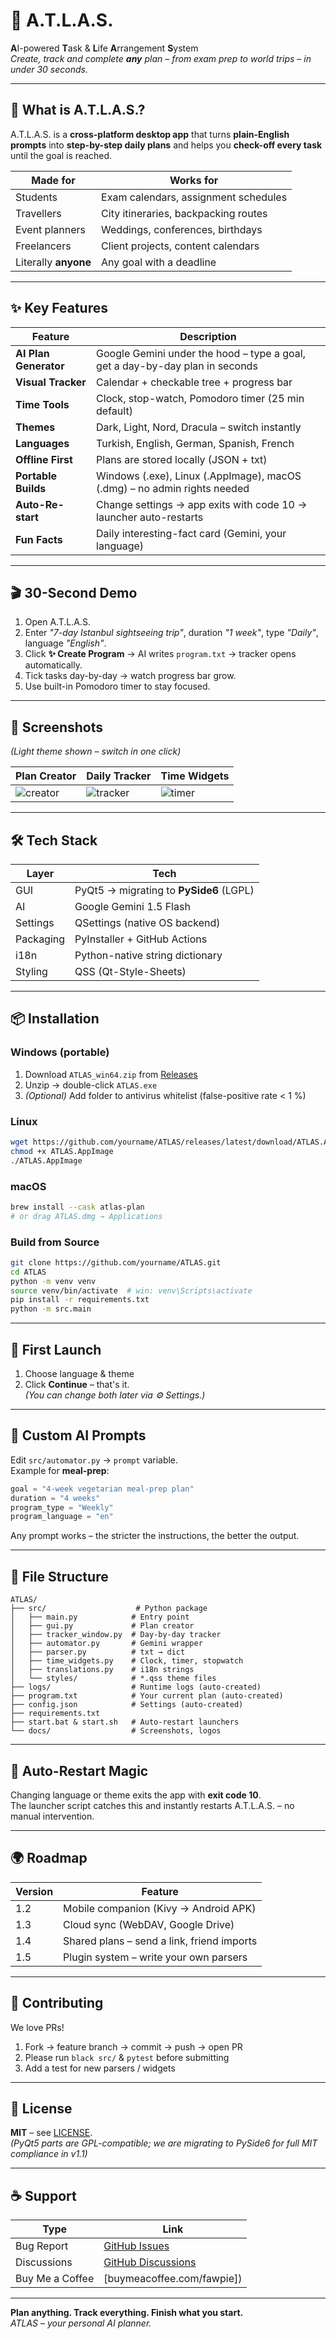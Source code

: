# 🚀 A.T.L.A.S.  
**A**I-powered **T**ask & **L**ife **A**rrangement **S**ystem  
*Create, track and complete **any** plan – from exam prep to world trips – in under 30 seconds.*

---

## 📌 What is A.T.L.A.S.?
A.T.L.A.S. is a **cross-platform desktop app** that turns **plain-English prompts** into **step-by-step daily plans** and helps you **check-off every task** until the goal is reached.

| Made for | Works for |
|----------|-----------|
| Students | Exam calendars, assignment schedules |
| Travellers | City itineraries, backpacking routes |
| Event planners | Weddings, conferences, birthdays |
| Freelancers | Client projects, content calendars |
| Literally **anyone** | Any goal with a deadline |

---

## ✨ Key Features
| Feature | Description |
|---------|-------------|
| **AI Plan Generator** | Google Gemini under the hood – type a goal, get a day-by-day plan in seconds |
| **Visual Tracker** | Calendar + checkable tree + progress bar |
| **Time Tools** | Clock, stop-watch, Pomodoro timer (25 min default) |
| **Themes** | Dark, Light, Nord, Dracula – switch instantly |
| **Languages** | Turkish, English, German, Spanish, French |
| **Offline First** | Plans are stored locally (JSON + txt) |
| **Portable Builds** | Windows (.exe), Linux (.AppImage), macOS (.dmg) – no admin rights needed |
| **Auto-Re-start** | Change settings → app exits with code 10 → launcher auto-restarts |
| **Fun Facts** | Daily interesting-fact card (Gemini, your language) |

---

## 🎬 30-Second Demo
1. Open A.T.L.A.S.  
2. Enter *"7-day Istanbul sightseeing trip"*, duration *"1 week"*, type *"Daily"*, language *"English"*.  
3. Click **✨ Create Program** → AI writes `program.txt` → tracker opens automatically.  
4. Tick tasks day-by-day → watch progress bar grow.  
5. Use built-in Pomodoro timer to stay focused.

---

## 📸 Screenshots
*(Light theme shown – switch in one click)*

| Plan Creator | Daily Tracker | Time Widgets |
|--------------|---------------|--------------|
| ![creator]() | ![tracker]() | ![timer]() |

---

## 🛠️ Tech Stack
| Layer | Tech |
|-------|------|
| GUI | PyQt5 → migrating to **PySide6** (LGPL) |
| AI | Google Gemini 1.5 Flash |
| Settings | QSettings (native OS backend) |
| Packaging | PyInstaller + GitHub Actions |
| i18n | Python-native string dictionary |
| Styling | QSS (Qt-Style-Sheets) |

---

## 📦 Installation
### Windows (portable)
1. Download `ATLAS_win64.zip` from [Releases]()  
2. Unzip → double-click `ATLAS.exe`  
3. *(Optional)* Add folder to antivirus whitelist (false-positive rate < 1 %)

### Linux
```bash
wget https://github.com/yourname/ATLAS/releases/latest/download/ATLAS.AppImage
chmod +x ATLAS.AppImage
./ATLAS.AppImage
```

### macOS
```bash
brew install --cask atlas-plan
# or drag ATLAS.dmg → Applications
```

### Build from Source
```bash
git clone https://github.com/yourname/ATLAS.git
cd ATLAS
python -m venv venv
source venv/bin/activate  # win: venv\Scripts\activate
pip install -r requirements.txt
python -m src.main
```

---

## 🔑 First Launch
1. Choose language & theme  
2. Click **Continue** – that's it.  
   *(You can change both later via ⚙️ Settings.)*

---

## 🧪 Custom AI Prompts
Edit `src/automator.py` → `prompt` variable.  
Example for **meal-prep**:
```python
goal = "4-week vegetarian meal-prep plan"
duration = "4 weeks"
program_type = "Weekly"
program_language = "en"
```
Any prompt works – the stricter the instructions, the better the output.

---

## 📁 File Structure
```
ATLAS/
├── src/                    # Python package
│   ├── main.py            # Entry point
│   ├── gui.py             # Plan creator
│   ├── tracker_window.py  # Day-by-day tracker
│   ├── automator.py       # Gemini wrapper
│   ├── parser.py          # txt → dict
│   ├── time_widgets.py    # Clock, timer, stopwatch
│   ├── translations.py    # i18n strings
│   └── styles/            # *.qss theme files
├── logs/                  # Runtime logs (auto-created)
├── program.txt            # Your current plan (auto-created)
├── config.json            # Settings (auto-created)
├── requirements.txt
├── start.bat & start.sh   # Auto-restart launchers
└── docs/                  # Screenshots, logos
```

---

## 🔄 Auto-Restart Magic
Changing language or theme exits the app with **exit code 10**.  
The launcher script catches this and instantly restarts A.T.L.A.S. – no manual intervention.

---

## 🌍 Roadmap
| Version | Feature |
|---------|---------|
| 1.2 | Mobile companion (Kivy → Android APK) |
| 1.3 | Cloud sync (WebDAV, Google Drive) |
| 1.4 | Shared plans – send a link, friend imports |
| 1.5 | Plugin system – write your own parsers |

---

## 🤝 Contributing
We love PRs!  
1. Fork → feature branch → commit → push → open PR  
2. Please run `black src/` & `pytest` before submitting  
3. Add a test for new parsers / widgets

---

## 📄 License
**MIT** – see [LICENSE](LICENSE).  
*(PyQt5 parts are GPL-compatible; we are migrating to PySide6 for full MIT compliance in v1.1)*

---

## ☕ Support
| Type | Link |
|------|------|
| Bug Report | [GitHub Issues]() |
| Discussions | [GitHub Discussions]() |
| Buy Me a Coffee | [buymeacoffee.com/fawpie]) |

---

**Plan anything. Track everything. Finish what you start.**  
*ATLAS – your personal AI planner.*
